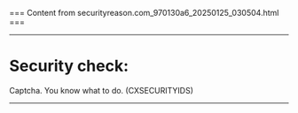 === Content from securityreason.com_970130a6_20250125_030504.html ===


---

# Security check:

Captcha. You know what to do. (CXSECURITYIDS)

---


